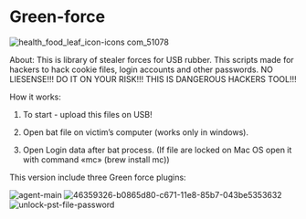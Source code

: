 # Green-force
![health_food_leaf_icon-icons com_51078](https://user-images.githubusercontent.com/43011806/46358989-e545e500-c670-11e8-80ad-8eee75d5ec48.png)
                     
About: This is library of stealer forces for USB rubber. This scripts made for hackers to hack cookie files, login accounts and other passwords. 
NO LIESENSE!!! 
DO IT ON YOUR RISK!!! 
THIS IS DANGEROUS HACKERS TOOL!!!  

How it works: 

1. To start - upload this files on USB!

2. Open bat file on victim’s computer (works only in windows). 

3. Open Login data after bat process. (If file are locked on Mac OS open it with command «mc» (brew install mc))

This version include three Green force plugins:

![agent-main](https://user-images.githubusercontent.com/43011806/46411900-9dcd6080-c725-11e8-9eb9-492d9c1b3954.png)
![46359326-b0865d80-c671-11e8-85b7-043be5353632](https://user-images.githubusercontent.com/43011806/46412082-2ba94b80-c726-11e8-938f-80f405f30762.png)
![unlock-pst-file-password](https://user-images.githubusercontent.com/43011806/46419564-db86b500-c736-11e8-897c-14e8b4a6f592.png)
